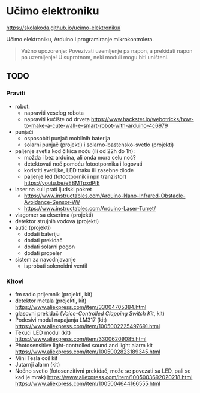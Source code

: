 # Učimo elektroniku

https://skolakoda.github.io/ucimo-elektroniku/

Učimo elektroniku, Arduino i programiranje mikrokontrolera.

> Važno upozorenje: Povezivati uzemljenje pa napon, a prekidati napon pa uzemljenje! U suprotnom, neki moduli mogu biti uništeni.

## TODO

### Praviti
- robot:
  - napraviti veselog robota
  - napraviti kućište od drveta
    https://www.hackster.io/webotricks/how-to-make-a-cute-wall-e-smart-robot-with-arduino-4c6979 
- punjači
  - osposobiti punjač mobilnih baterija
  - solarni punjač (projekti) i solarno-bastensko-svetlo (projekti)
- paljenje svetla kod čikica noću (ili od 22h do 1h):
  - možda i bez arduina, ali onda mora celu noć?
  - detektovati noć pomoću fotootpornika i logovati
  - koristiti svetiljke, LED traku ili zasebne diode 
  - paljenje led (fotootpornik i npn tranzistor) https://youtu.be/eEBMTpxdPiE
- laser na kuli prati ljudski pokret
  - https://www.instructables.com/Arduino-Nano-Infrared-Obstacle-Avoidance-Sensor-Wi/
  - https://www.instructables.com/Arduino-Laser-Turret/
- vlagomer sa ekserima (projekti)
- detektor strujnih vodova (projekti)
- autić (projekti)
  - dodati bateriju
  - dodati prekidač
  - dodati solarni pogon
  - dodati propeler
- sistem za navodnjavanje
  - isprobati solenoidni ventil

### Kitovi
- fm radio prijemnik (projekti, kit)
- detektor metala (projekti, kit)
  https://www.aliexpress.com/item/33004705384.html
- glasovni prekidač (*Voice-Controlled Clapping Switch Kit*, kit)
- Podesivi modul napajanja LM317 (kit)
  https://www.aliexpress.com/item/1005002225497691.html
- Tekući LED modul (kit)
  https://www.aliexpress.com/item/33006209085.html
- Photosensitive light-controlled sound and light alarm kit 
  https://www.aliexpress.com/item/1005002823189345.html
- Mini Tesla coil kit
- Jutarnji alarm (kit)
- Noćno svetlo (fotosenzitivni prekidač, može se povezati sa LED, pali se kad je mrak)
  https://www.aliexpress.com/item/1005003692020218.html
  https://www.aliexpress.com/item/1005004644166555.html